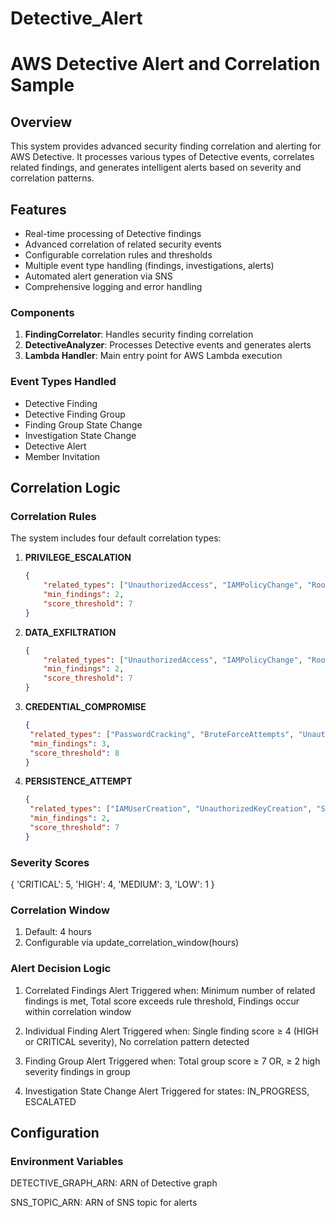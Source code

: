 # Detective_Alert
# AWS Detective Alert and Correlation Sample

## Overview
This system provides advanced security finding correlation and alerting for AWS Detective. It processes various types of Detective events, correlates related findings, and generates intelligent alerts based on severity and correlation patterns.

## Features
- Real-time processing of Detective findings
- Advanced correlation of related security events
- Configurable correlation rules and thresholds
- Multiple event type handling (findings, investigations, alerts)
- Automated alert generation via SNS
- Comprehensive logging and error handling

### Components
1. **FindingCorrelator**: Handles security finding correlation
2. **DetectiveAnalyzer**: Processes Detective events and generates alerts
3. **Lambda Handler**: Main entry point for AWS Lambda execution

### Event Types Handled
- Detective Finding
- Detective Finding Group
- Finding Group State Change
- Investigation State Change
- Detective Alert
- Member Invitation

## Correlation Logic

### Correlation Rules
The system includes four default correlation types:

1. **PRIVILEGE_ESCALATION**
   ```json
   {
       "related_types": ["UnauthorizedAccess", "IAMPolicyChange", "RootCredentialUsage"],
       "min_findings": 2,
       "score_threshold": 7
   }

2. **DATA_EXFILTRATION**
   ```json
   {
       "related_types": ["UnauthorizedAccess", "IAMPolicyChange", "RootCredentialUsage"],
       "min_findings": 2,
       "score_threshold": 7
   }

3. **CREDENTIAL_COMPROMISE**
   ```json
   {
    "related_types": ["PasswordCracking", "BruteForceAttempts", "UnauthorizedAPICall"],
    "min_findings": 3,
    "score_threshold": 8
   }

4. **PERSISTENCE_ATTEMPT**
   ```json
   {
    "related_types": ["IAMUserCreation", "UnauthorizedKeyCreation", "SecurityToolDisabled"],
    "min_findings": 2,
    "score_threshold": 7
   }

### Severity Scores
  
   {
    'CRITICAL': 5,
    'HIGH': 4,
    'MEDIUM': 3,
    'LOW': 1
   }

### Correlation Window
1. Default: 4 hours
2. Configurable via update_correlation_window(hours)

### Alert Decision Logic
1. Correlated Findings Alert
     Triggered when:
        Minimum number of related findings is met,
        Total score exceeds rule threshold,
        Findings occur within correlation window

2. Individual Finding Alert
     Triggered when:
        Single finding score ≥ 4 (HIGH or CRITICAL severity),
        No correlation pattern detected

3. Finding Group Alert
     Triggered when:
        Total group score ≥ 7 OR,
        ≥ 2 high severity findings in group


4. Investigation State Change Alert
     Triggered for states:
        IN_PROGRESS,
        ESCALATED
   
## Configuration
### Environment Variables

DETECTIVE_GRAPH_ARN: ARN of Detective graph

SNS_TOPIC_ARN: ARN of SNS topic for alerts
